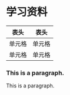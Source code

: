 # 学习资料



|  表头   | 表头  |
|  ----  | ----  |
| 单元格  | 单元格 |
| 单元格  | 单元格 |


<h3>This is a paragraph.</h3>

<h30>This is a paragraph.</h30>
